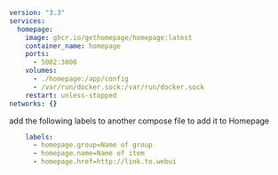 ```yaml
version: "3.3"
services:
  homepage:
    image: ghcr.io/gethomepage/homepage:latest
    container_name: homepage
    ports:
      - 5002:3000
    volumes:
      - ./homepage:/app/config
      - /var/run/docker.sock:/var/run/docker.sock
    restart: unless-stopped
networks: {}

```

add the following labels to another compose file to add it to Homepage

```yaml
    labels:
      - homepage.group=Name of group
      - homepage.name=Name of item
      - homepage.href=http://link.to.webui
```
